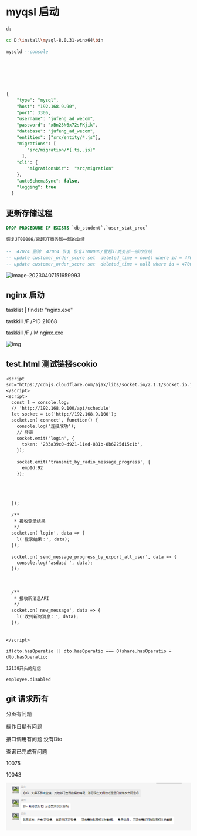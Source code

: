 # myqsl 启动

```bash
d:
```

``` bash
cd D:\install\mysql-8.0.31-winx64\bin
```

```sql
mysqld --console
```



```SQL





{
    "type": "mysql",
    "host": "192.168.9.90",
    "port": 3306,
    "username": "jufeng_ad_wecom",
    "password": "xBn23N6x72sFKjik",
    "database": "jufeng_ad_wecom",
    "entities": ["src/entity/*.js"],
    "migrations": [
        "src/migration/*{.ts,.js}"
      ],
    "cli": {
        "migrationsDir":  "src/migration"
    },
    "autoSchemaSync": false,
    "logging": true
  }
```





## 更新存储过程

``` sql
DROP PROCEDURE IF EXISTS `db_student`.`user_stat_proc`


```



```sql
恢复JT00006/雷超JT商务部一部的业绩

--  47074 删除  47064 恢复 恢复JT00006/雷超JT商务部一部的业绩
-- update customer_order_score set  deleted_time = now() where id = 47074;
-- update customer_order_score set  deleted_time = null where id = 47064;
```





![image-20230407151659993](C:\Users\刘伟华\Documents\temp\github-md\通用\通用.assets\image-20230407151659993.png)





## nginx 启动 

tasklist | findstr "nginx.exe"

taskkill /F /PID 21068

taskkill /F /IM nginx.exe

![img](https://secure2.wostatic.cn/static/x6EEXk1iPXTorLFKbDLCVG/image.png?auth_key=1681288378-7Yp4bVNNbsBS3ZcpYS49MD-0-72784392313ddc04c962e5cee3d650b2)





## test.html 测试链接scokio

```
<script src="https://cdnjs.cloudflare.com/ajax/libs/socket.io/2.1.1/socket.io.js"></script>
<script>
  const l = console.log;
  // 'http://192.168.9.100/api/schedule'
  let socket = io('http://192.168.9.100');
  socket.on('connect', function() {
    console.log('连接成功');
    // 登录
    socket.emit('login', {
      token: '233a39c0-d921-11ed-881b-8b6225d15c1b',
    });

    socket.emit('transmit_by_radio_message_progress', {
      empId:92
    });

   


  });

  /**
   * 接收登录结果
   */
  socket.on('login', data => {
    l('登录结果：', data);
  });

  socket.on('send_message_progress_by_export_all_user', data => {
    console.log('asdasd ', data);
  });

 
  
  /**
   * 接收新消息API
   */
  socket.on('new_message', data => {
    l('收到新的消息：', data);
  });

 
</script>

```



```
if(dto.hasOperatio || dto.hasOperatio === 0)share.hasOperatio = dto.hasOperatio;
```



```
12138开头的短信
```



```
employee.disabled
```





## git 请求所有



分页有问题

操作日期有问题

接口调用有问题 没有Dto

查询已完成有问题





10075



10043





![image-20230413184632768](%E9%80%9A%E7%94%A8.assets/image-20230413184632768.png)